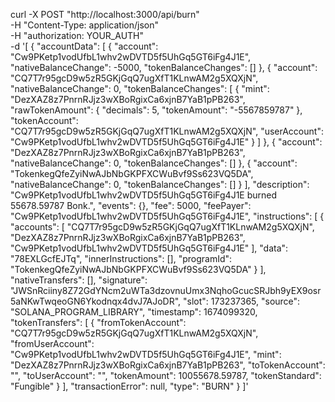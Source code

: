 curl -X POST "http://localhost:3000/api/burn" \
  -H "Content-Type: application/json" \
  -H "authorization: YOUR_AUTH" \
  -d '[
      {
    "accountData": [
        {
            "account": "Cw9PKetp1vodUfbL1whv2wDVTD5f5UhGq5GT6iFg4J1E",
            "nativeBalanceChange": -5000,
            "tokenBalanceChanges": []
        },
        {
            "account": "CQ7T7r95gcD9w5zR5GKjGqQ7ugXfT1KLnwAM2g5XQXjN",
            "nativeBalanceChange": 0,
            "tokenBalanceChanges": [
                {
                    "mint": "DezXAZ8z7PnrnRJjz3wXBoRgixCa6xjnB7YaB1pPB263",
                    "rawTokenAmount": {
                        "decimals": 5,
                        "tokenAmount": "-5567859787"
                    },
                    "tokenAccount": "CQ7T7r95gcD9w5zR5GKjGqQ7ugXfT1KLnwAM2g5XQXjN",
                    "userAccount": "Cw9PKetp1vodUfbL1whv2wDVTD5f5UhGq5GT6iFg4J1E"
                }
            ]
        },
        {
            "account": "DezXAZ8z7PnrnRJjz3wXBoRgixCa6xjnB7YaB1pPB263",
            "nativeBalanceChange": 0,
            "tokenBalanceChanges": []
        },
        {
            "account": "TokenkegQfeZyiNwAJbNbGKPFXCWuBvf9Ss623VQ5DA",
            "nativeBalanceChange": 0,
            "tokenBalanceChanges": []
        }
    ],
    "description": "Cw9PKetp1vodUfbL1whv2wDVTD5f5UhGq5GT6iFg4J1E burned 55678.59787 Bonk.",
    "events": {},
    "fee": 5000,
    "feePayer": "Cw9PKetp1vodUfbL1whv2wDVTD5f5UhGq5GT6iFg4J1E",
    "instructions": [
        {
            "accounts": [
                "CQ7T7r95gcD9w5zR5GKjGqQ7ugXfT1KLnwAM2g5XQXjN",
                "DezXAZ8z7PnrnRJjz3wXBoRgixCa6xjnB7YaB1pPB263",
                "Cw9PKetp1vodUfbL1whv2wDVTD5f5UhGq5GT6iFg4J1E"
            ],
            "data": "78EXLGcfEJTq",
            "innerInstructions": [],
            "programId": "TokenkegQfeZyiNwAJbNbGKPFXCWuBvf9Ss623VQ5DA"
        }
    ],
    "nativeTransfers": [],
    "signature": "JWSnRciiny8Z72GdYNcm2uWTa3dzovnuUmx3NqhoGcucSRJbh9yEX9osr5aNKwTwqeoGN6Ykodnqx4dvJ7AJoDR",
    "slot": 173237365,
    "source": "SOLANA_PROGRAM_LIBRARY",
    "timestamp": 1674099320,
    "tokenTransfers": [
        {
            "fromTokenAccount": "CQ7T7r95gcD9w5zR5GKjGqQ7ugXfT1KLnwAM2g5XQXjN",
            "fromUserAccount": "Cw9PKetp1vodUfbL1whv2wDVTD5f5UhGq5GT6iFg4J1E",
            "mint": "DezXAZ8z7PnrnRJjz3wXBoRgixCa6xjnB7YaB1pPB263",
            "toTokenAccount": "",
            "toUserAccount": "",
            "tokenAmount": 10055678.59787,
            "tokenStandard": "Fungible"
        }
    ],
    "transactionError": null,
    "type": "BURN"
}
  ]'